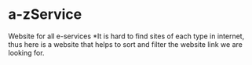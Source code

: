# a-zService
Website for all e-services
*It is hard to find sites of each type in internet, thus here is a website that helps to sort and filter the website link we are looking for.
